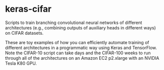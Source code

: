 # keras-cifar
Scripts to train branching convolutional neural networks of different architectures (e.g., combining outputs of auxiliary heads in different ways) on CIFAR datasets.

These are toy examples of how you can efficiently automate training of different architectures in a programmatic way using Keras
and TensorFlow. Note the CIFAR-10 script can take days and the CIFAR-100 weeks to run through all of the architectures on an Amazon
EC2 p2.xlarge with an NVIDIA Tesla K80 GPU.
